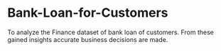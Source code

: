 # Bank-Loan-for-Customers
To analyze the Finance dataset of bank loan of customers. From these gained insights accurate business decisions are made.
